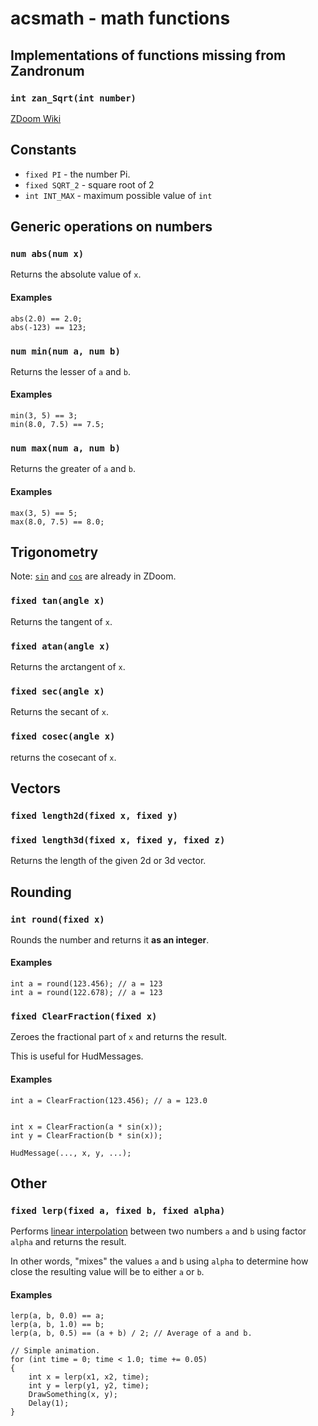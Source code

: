 acsmath - math functions
========================


Implementations of functions missing from Zandronum
---------------------------------------------------

### `int zan_Sqrt(int number)`
[ZDoom Wiki](http://zdoom.org/wiki/Sqrt)


Constants
---------

* `fixed PI` - the number Pi.
* `fixed SQRT_2` - square root of 2
* `int INT_MAX` - maximum possible value of `int`

Generic operations on numbers
-----------------------------

### `num abs(num x)`
Returns the absolute value of `x`.

#### Examples
    abs(2.0) == 2.0;
    abs(-123) == 123;

### `num min(num a, num b)`
Returns the lesser of `a` and `b`.

#### Examples
    min(3, 5) == 3;
    min(8.0, 7.5) == 7.5;

### `num max(num a, num b)`
Returns the greater of `a` and `b`.

#### Examples
    max(3, 5) == 5;
    max(8.0, 7.5) == 8.0;


Trigonometry
------------

Note: [`sin`](http://zdoom.org/wiki/Sin) and [`cos`](http://zdoom.org/wiki/Cos) are already in ZDoom.

### `fixed tan(angle x)`
Returns the tangent of `x`.

### `fixed atan(angle x)`
Returns the arctangent of `x`.

### `fixed sec(angle x)`
Returns the secant of `x`.

### `fixed cosec(angle x)`
returns the cosecant of `x`.


Vectors
-------

### `fixed length2d(fixed x, fixed y)`
### `fixed length3d(fixed x, fixed y, fixed z)`
Returns the length of the given 2d or 3d vector.

Rounding
--------

### `int round(fixed x)`
Rounds the number and returns it **as an integer**.

#### Examples
	int a = round(123.456); // a = 123
	int a = round(122.678); // a = 123

### `fixed ClearFraction(fixed x)`
Zeroes the fractional part of `x` and returns the result.

This is useful for HudMessages.

#### Examples
	int a = ClearFraction(123.456); // a = 123.0


	int x = ClearFraction(a * sin(x));
	int y = ClearFraction(b * sin(x));
	
	HudMessage(..., x, y, ...);


Other
-----

### `fixed lerp(fixed a, fixed b, fixed alpha)`
Performs [linear interpolation](https://en.wikipedia.org/wiki/Linear_interpolation)
between two numbers `a` and `b` using factor `alpha` and returns the result.

In other words, "mixes" the values `a` and `b` using `alpha` to determine
how close the resulting value will be to either `a` or `b`.

#### Examples
	lerp(a, b, 0.0) == a;
	lerp(a, b, 1.0) == b;
	lerp(a, b, 0.5) == (a + b) / 2; // Average of a and b.

	// Simple animation.
	for (int time = 0; time < 1.0; time += 0.05)
	{
		int x = lerp(x1, x2, time); 
		int y = lerp(y1, y2, time);
		DrawSomething(x, y);
		Delay(1);
	}